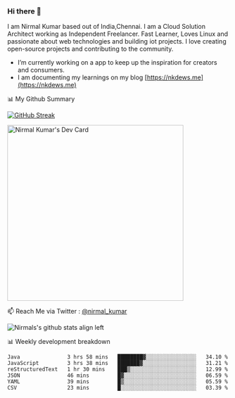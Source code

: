 ### Hi there 👋

 I am Nirmal Kumar based out of India,Chennai. I am a Cloud Solution Architect working as Independent Freelancer. Fast Learner, Loves Linux and passionate about web technologies and building iot projects. I love creating open-source projects and contributing to the community.

- I’m currently working on a app to keep up the inspiration for creators and consumers.
- I am documenting my learnings on my blog [https://nkdews.me](https://nkdews.me)


📊 My Github Summary

[![GitHub Streak](https://github-readme-streak-stats.herokuapp.com?user=nk-gears&theme=dark&hide_border=true&date_format=M%20j%5B%2C%20Y%5D)](https://git.io/streak-stats)

<a href="https://app.daily.dev/nirmal_kumar"><img src="https://api.daily.dev/devcards/a16cfcf02d384b16b41de71ce4d1d811.png?r=8ve" width="400" alt="Nirmal Kumar's Dev Card"/></a>

📫 Reach Me via  Twitter : [@nirmal_kumar](https://twitter.com/nirmal_kumar)

![Nirmals's github stats align left](https://github-readme-stats.vercel.app/api?username=nk-gears&show_icons=true)


📊 Weekly development breakdown

<!--START_SECTION:waka-->

```text
Java               3 hrs 58 mins   ████████▓░░░░░░░░░░░░░░░░   34.10 %
JavaScript         3 hrs 38 mins   ███████▓░░░░░░░░░░░░░░░░░   31.21 %
reStructuredText   1 hr 30 mins    ███▒░░░░░░░░░░░░░░░░░░░░░   12.99 %
JSON               46 mins         █▓░░░░░░░░░░░░░░░░░░░░░░░   06.59 %
YAML               39 mins         █▒░░░░░░░░░░░░░░░░░░░░░░░   05.59 %
CSV                23 mins         █░░░░░░░░░░░░░░░░░░░░░░░░   03.39 %
```

<!--END_SECTION:waka-->


